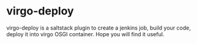 # virgo-deploy

virgo-deploy is a saltstack plugin to create a jenkins job, build your code, deploy it into virgo OSGI container. 
Hope you will find it useful. 

